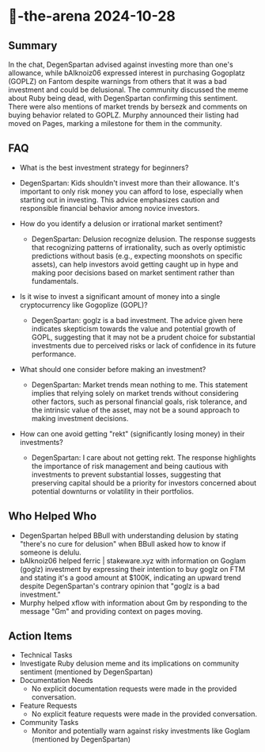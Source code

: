 # 🤖-the-arena 2024-10-28

## Summary

In the chat, DegenSpartan advised against investing more than one's allowance, while bAIknoiz06 expressed interest in purchasing Gogoplatz (GOPLZ) on Fantom despite warnings from others that it was a bad investment and could be delusional. The community discussed the meme about Ruby being dead, with DegenSpartan confirming this sentiment. There were also mentions of market trends by bersezk and comments on buying behavior related to GOPLZ. Murphy announced their listing had moved on Pages, marking a milestone for them in the community.

## FAQ

- What is the best investment strategy for beginners?
- DegenSpartan: Kids shouldn't invest more than their allowance. It's important to only risk money you can afford to lose, especially when starting out in investing. This advice emphasizes caution and responsible financial behavior among novice investors.

- How do you identify a delusion or irrational market sentiment?

    - DegenSpartan: Delusion recognize delusion. The response suggests that recognizing patterns of irrationality, such as overly optimistic predictions without basis (e.g., expecting moonshots on specific assets), can help investors avoid getting caught up in hype and making poor decisions based on market sentiment rather than fundamentals.

- Is it wise to invest a significant amount of money into a single cryptocurrency like Gogoplize (GOPL)?

    - DegenSpartan: goglz is a bad investment. The advice given here indicates skepticism towards the value and potential growth of GOPL, suggesting that it may not be a prudent choice for substantial investments due to perceived risks or lack of confidence in its future performance.

- What should one consider before making an investment?

    - DegenSpartan: Market trends mean nothing to me. This statement implies that relying solely on market trends without considering other factors, such as personal financial goals, risk tolerance, and the intrinsic value of the asset, may not be a sound approach to making investment decisions.

- How can one avoid getting "rekt" (significantly losing money) in their investments?
    - DegenSpartan: I care about not getting rekt. The response highlights the importance of risk management and being cautious with investments to prevent substantial losses, suggesting that preserving capital should be a priority for investors concerned about potential downturns or volatility in their portfolios.

## Who Helped Who

- DegenSpartan helped BBull with understanding delusion by stating "there's no cure for delusion" when BBull asked how to know if someone is delulu.
- bAIknoiz06 helped ferric | stakeware.xyz with information on Goglam (goglz) investment by expressing their intention to buy goglz on FTM and stating it's a good amount at $100K, indicating an upward trend despite DegenSpartan's contrary opinion that "goglz is a bad investment."
- Murphy helped xflow with information about Gm by responding to the message "Gm" and providing context on pages moving.

## Action Items

- Technical Tasks
- Investigate Ruby delusion meme and its implications on community sentiment (mentioned by DegenSpartan)
- Documentation Needs
    - No explicit documentation requests were made in the provided conversation.
- Feature Requests
    - No explicit feature requests were made in the provided conversation.
- Community Tasks
    - Monitor and potentially warn against risky investments like Goglam (mentioned by DegenSpartan)

